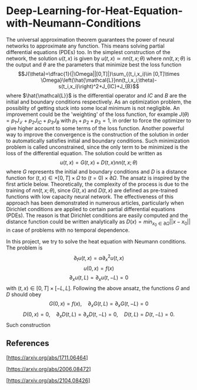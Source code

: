 # Deep-Learning-for-Heat-Equation-with-Neumann-Conditions
The universal approximation theorem guarantees the power of neural networks to approximate any function. This means solving partial differential equations (PDEs) too. 
In the simplest construction of the network, the solution $u(t,x)$ is given by $u(t,x)\simeq nn(t,x;\theta)$ where $nn(t,x;\theta)$ is the output and $\theta$ are the parameters that minimize best the loss function $$J(\theta)=\dfrac{1}{|\Omega||[0,T]|}\sum_{(t_i,x_i)\in [0,T]\times \Omega}\left(\hat{\mathcal{L}}nn(t_i,x_i;\theta)-s(t_i,x_i)\right)^2+J_{IC}+J_{B}$$ where $\hat{\mathcal{L}}$ is the differential operator and $IC$ and $B$ are the initial and boundary conditions respectively. As an optimization problem, the possiblity of getting stuck into some local minimum is not negligible. An improvement could be the 'weighting' of the loss function, for example $J(\theta)=p_1 J_{\mathcal{L}}+p_2 J_{IC}+p_3 J_{B}$ with $p_1+p_2+p_3=1$, in order to force the optimizer to give higher account to some terms of the loss function. Another powerful way to improve the convergence is the construction of the solution in order to automatically satisfies initial and boundary conditions. Such minimization problem is called unconstrained, since the only term to be minimized is the loss of the differential equation. The solution could be written as $$u(t,x)=G(t,x)+D(t,x)nn(t,x;\theta)$$ where $G$ represents the initial and boundary conditions and $D$ is a distance function for $(t,x)\in\times[0,T]\times\Omega$ to $(t=0)\times\partial\Omega$. The ansatz is inspired by the first article below. Theoretically, the complexity of the process is due to the training of $nn(t,x;\theta)$, since $G(t,x)$ and $D(t,x)$ are defined as pre-trained functions with low capacity neural network. The effectiveness of this approach has been demonstrated in numerous articles, particularly when Dirichlet conditions are applied to certain partial differential equations (PDEs). The reason is that Dirichlet conditions are easily computed and the distance function could be written analytically as $D(x)=min_{x_0\in\partial\Omega}||x-x_0||$ in case of problems with no temporal dependence.

In this project, we try to solve the heat equation with Neumann conditions. The problem is
$$\partial_t u(t,x)=\alpha\partial^2_x u(t,x)$$ $$u(0,x)=f(x)$$ $$\partial_x u(t,L)=\partial_x u(t,-L)=0$$ with $(t,x)\in[0,T]\times[-L,L]$. Following the above ansatz, the functions $G$ and $D$ should obey 
$$G(0,x)=f(x),\quad \partial_x G(t,L)=\partial_x G(t,-L)=0$$ $$D(0,x)=0,\quad \partial_x D(t,L)=\partial_x D(t,-L)=0, \quad D(t,L)=D(t,-L)=0.$$ Such construction 


## References
[https://arxiv.org/abs/1711.06464]

[https://arxiv.org/abs/2006.08472]

[https://arxiv.org/abs/2104.08426]
